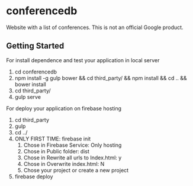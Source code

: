 # conferencedb
Website with a list of conferences. This is not an official Google product.

## Getting Started

For install dependence and test your application in local server

1. cd conferencedb
2. npm install -g gulp bower && cd third_party/ && npm install && cd .. && bower install
3. cd third_party/
4. gulp serve


For deploy your application on firebase hosting

1. cd third_party
2. gulp
2. cd ../
3. ONLY FIRST TIME: firebase init 
	1. Chose in Firebase Service: Only hosting
	3. Chose in Public folder: dist
	4. Chose in Rewrite all urls to Index.html: y
	5. Chose in Overwrite index.html: N
	6. Chose your project or create a new project
3. firebase deploy

